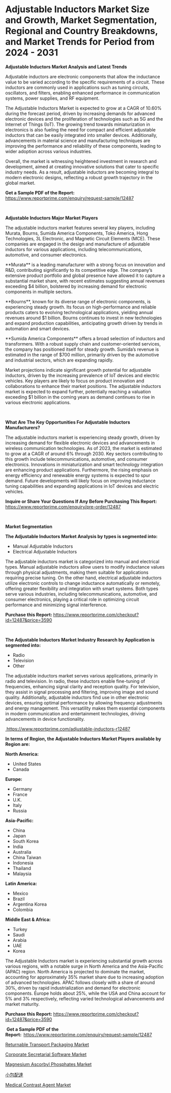 <p><h1>Adjustable Inductors Market Size and Growth, Market Segmentation, Regional and Country Breakdowns, and Market Trends for Period from 2024 -  2031</h1></p><p><strong>Adjustable Inductors Market Analysis and Latest Trends</strong></p>
<p><p>Adjustable inductors are electronic components that allow the inductance value to be varied according to the specific requirements of a circuit. These inductors are commonly used in applications such as tuning circuits, oscillators, and filters, enabling enhanced performance in communication systems, power supplies, and RF equipment. </p><p>The Adjustable Inductors Market is expected to grow at a CAGR of 10.60% during the forecast period, driven by increasing demands for advanced electronic devices and the proliferation of technologies such as 5G and the Internet of Things (IoT). The growing trend towards miniaturization in electronics is also fueling the need for compact and efficient adjustable inductors that can be easily integrated into smaller devices. Additionally, advancements in material science and manufacturing techniques are improving the performance and reliability of these components, leading to wider adoption across various industries. </p><p>Overall, the market is witnessing heightened investment in research and development, aimed at creating innovative solutions that cater to specific industry needs. As a result, adjustable inductors are becoming integral to modern electronic designs, reflecting a robust growth trajectory in the global market.</p></p>
<p><strong>Get a Sample PDF of the Report:&nbsp;</strong> <a href="https://www.reportprime.com/enquiry/request-sample/12487">https://www.reportprime.com/enquiry/request-sample/12487</a></p>
<p>&nbsp;</p>
<p><strong>Adjustable Inductors Major Market Players</strong></p>
<p><p>The adjustable inductors market features several key players, including Murata, Bourns, Sumida America Components, Toko America, Hong Technologies, 3L Electronic, and Magnetic Circuit Elements (MCE). These companies are engaged in the design and manufacture of adjustable inductors for various applications, including telecommunications, automotive, and consumer electronics.</p><p>**Murata** is a leading manufacturer with a strong focus on innovation and R&D, contributing significantly to its competitive edge. The company’s extensive product portfolio and global presence have allowed it to capture a substantial market share, with recent estimates suggesting annual revenues exceeding $4 billion, bolstered by increasing demand for electronic components in multiple sectors.</p><p>**Bourns**, known for its diverse range of electronic components, is experiencing steady growth. Its focus on high-performance and reliable products caters to evolving technological applications, yielding annual revenues around $1 billion. Bourns continues to invest in new technologies and expand production capabilities, anticipating growth driven by trends in automation and smart devices.</p><p>**Sumida America Components** offers a broad selection of inductors and transformers. With a robust supply chain and customer-oriented services, the company has positioned itself for steady growth. Sumida’s revenue is estimated in the range of $700 million, primarily driven by the automotive and industrial sectors, which are expanding rapidly.</p><p>Market projections indicate significant growth potential for adjustable inductors, driven by the increasing prevalence of IoT devices and electric vehicles. Key players are likely to focus on product innovation and collaborations to enhance their market positions. The adjustable inductors market is expected to expand further, potentially reaching a valuation exceeding $1 billion in the coming years as demand continues to rise in various electronic applications.</p></p>
<p>&nbsp;</p>
<p><strong>What Are The Key Opportunities For Adjustable Inductors Manufacturers?</strong></p>
<p><p>The adjustable inductors market is experiencing steady growth, driven by increasing demand for flexible electronic devices and advancements in wireless communication technologies. As of 2023, the market is estimated to grow at a CAGR of around 6% through 2030. Key sectors contributing to this growth include telecommunications, automotive, and consumer electronics. Innovations in miniaturization and smart technology integration are enhancing product applications. Furthermore, the rising emphasis on energy efficiency and renewable energy systems is expected to spur demand. Future developments will likely focus on improving inductance tuning capabilities and expanding applications in IoT devices and electric vehicles.</p></p>
<p><strong>Inquire or Share Your Questions If Any Before Purchasing This Report:</strong> <a href="https://www.reportprime.com/enquiry/pre-order/12487">https://www.reportprime.com/enquiry/pre-order/12487</a></p>
<p>&nbsp;</p>
<p><strong>Market Segmentation</strong></p>
<p><strong>The Adjustable Inductors Market Analysis by types is segmented into:</strong></p>
<p><ul><li>Manual Adjustable Inductors</li><li>Electrical Adjustable Inductors</li></ul></p>
<p><p>The adjustable inductors market is categorized into manual and electrical types. Manual adjustable inductors allow users to modify inductance values through physical adjustments, making them suitable for applications requiring precise tuning. On the other hand, electrical adjustable inductors utilize electronic controls to change inductance automatically or remotely, offering greater flexibility and integration with smart systems. Both types serve various industries, including telecommunications, automotive, and consumer electronics, playing a critical role in optimizing circuit performance and minimizing signal interference.</p></p>
<p><strong>Purchase this Report:&nbsp;</strong><a href="https://www.reportprime.com/checkout?id=12487&price=3590">https://www.reportprime.com/checkout?id=12487&price=3590</a></p>
<p>&nbsp;</p>
<p><strong>The Adjustable Inductors Market Industry Research by Application is segmented into:</strong></p>
<p><ul><li>Radio</li><li>Television</li><li>Other</li></ul></p>
<p><p>The adjustable inductors market serves various applications, primarily in radio and television. In radio, these inductors enable fine-tuning of frequencies, enhancing signal clarity and reception quality. For television, they assist in signal processing and filtering, improving image and sound quality. Additionally, adjustable inductors find use in other electronic devices, ensuring optimal performance by allowing frequency adjustments and energy management. This versatility makes them essential components in modern communication and entertainment technologies, driving advancements in device functionality.</p></p>
<p><a href="https://www.reportprime.com/adjustable-inductors-r12487">&nbsp;https://www.reportprime.com/adjustable-inductors-r12487</a></p>
<p><strong>In terms of Region, the Adjustable Inductors Market Players available by Region are:</strong></p>
<p>
    <p> <strong> North America: </strong>
        <ul>
            <li>United States</li>
            <li>Canada</li>
        </ul>
        </p> 
    <p> <strong> Europe: </strong>
        <ul>
            <li>Germany</li>
            <li>France</li>
            <li>U.K.</li>
            <li>Italy</li>
            <li>Russia</li>
        </ul>
        </p> 
    <p> <strong> Asia-Pacific: </strong>
        <ul>
            <li>China</li>
            <li>Japan</li>
            <li>South Korea</li>
            <li>India</li>
            <li>Australia</li>
            <li>China Taiwan</li>
            <li>Indonesia</li>
            <li>Thailand</li>
            <li>Malaysia</li>
        </ul>
        </p> 
    <p> <strong> Latin America: </strong>
        <ul>
            <li>Mexico</li>
            <li>Brazil</li>
            <li>Argentina Korea</li>
            <li>Colombia</li>
        </ul>
        </p> 
    <p> <strong> Middle East & Africa: </strong>
        <ul>
            <li>Turkey</li>
            <li>Saudi</li>
            <li>Arabia</li>
            <li>UAE</li>
            <li>Korea</li>
        </ul>
    </p>
    </p>
<p><p>The Adjustable Inductors market is experiencing substantial growth across various regions, with a notable surge in North America and the Asia-Pacific (APAC) region. North America is projected to dominate the market, accounting for approximately 35% market share due to increasing adoption of advanced technologies. APAC follows closely with a share of around 30%, driven by rapid industrialization and demand for electronic components. Europe holds about 25%, while the USA and China account for 5% and 3% respectively, reflecting varied technological advancements and market maturity.</p></p>
<p><strong>Purchase this Report: </strong><a href="https://www.reportprime.com/checkout?id=12487&price=3590">https://www.reportprime.com/checkout?id=12487&price=3590</a></p>
<p>&nbsp;<strong>Get a Sample PDF of the Report:&nbsp;&nbsp;</strong><a href="https://www.reportprime.com/enquiry/request-sample/12487">https://www.reportprime.com/enquiry/request-sample/12487</a></p>
<p><strong></strong></p>
<p><p><a href="https://www.linkedin.com/pulse/global-returnable-transport-packaging-market-landscape-future-rk5yf?trackingId=isZN%2FOxGSPyPxzYa05BEew%3D%3D">Returnable Transport Packaging Market</a></p><p><a href="https://medium.com/@josefahauck2023/global-perspectives-on-corporate-secretarial-software-market-trends-and-forecast-2024-2031-af33eadfba32">Corporate Secretarial Software Market</a></p><p><a href="https://issuu.com/reportprime-2/docs/magnesium-ascorbyl-phosphates-marke_ce099560916320">Magnesium Ascorbyl Phosphates Market</a></p><p><a href="https://medium.com/@abigayleh7fr/%E5%B0%8F%E5%8C%85%E9%85%8D%E9%81%94%E5%B8%82%E5%A0%B4-2024%E5%B9%B4%E3%81%8B%E3%82%892031%E5%B9%B4%E3%81%BE%E3%81%A7%E3%81%AE%E6%A5%AD%E7%95%8C%E5%8B%95%E5%90%91%E3%81%A8%E4%BA%88%E6%B8%AC-2cfafc6102db">小包配達</a></p><p><a href="https://issuu.com/reportprime-2/docs/medical-contrast-agent-market-size-_a84e975f4c1425">Medical Contrast Agent Market</a></p></p>